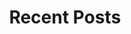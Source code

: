---
layout: home
title: "Recent Posts"
tags: [Jekyll, theme, responsive, blog, template]
image:
  feature: weblogo.png
---